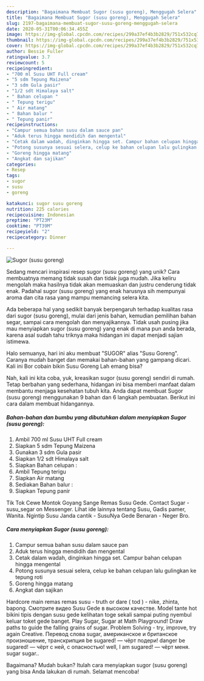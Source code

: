 ```yaml
---
description: "Bagaimana Membuat Sugor (susu goreng), Menggugah Selera"
title: "Bagaimana Membuat Sugor (susu goreng), Menggugah Selera"
slug: 2197-bagaimana-membuat-sugor-susu-goreng-menggugah-selera
date: 2020-05-31T00:06:34.455Z
image: https://img-global.cpcdn.com/recipes/299a37ef4b3b2829/751x532cq70/sugor-susu-goreng-foto-resep-utama.jpg
thumbnail: https://img-global.cpcdn.com/recipes/299a37ef4b3b2829/751x532cq70/sugor-susu-goreng-foto-resep-utama.jpg
cover: https://img-global.cpcdn.com/recipes/299a37ef4b3b2829/751x532cq70/sugor-susu-goreng-foto-resep-utama.jpg
author: Bessie Fuller
ratingvalue: 3.7
reviewcount: 5
recipeingredient:
- "700 ml Susu UHT Full cream"
- "5 sdm Tepung Maizena"
- "3 sdm Gula pasir"
- "1/2 sdt Himalaya salt"
- " Bahan celupan "
- " Tepung terigu"
- " Air matang"
- " Bahan balur "
- " Tepung panir"
recipeinstructions:
- "Campur semua bahan susu dalam sauce pan"
- "Aduk terus hingga mendidih dan mengental"
- "Cetak dalam wadah, dinginkan hingga set. Campur bahan celupan hingga mengental"
- "Potong susunya sesuai selera, celup ke bahan celupan lalu gulingkan ke tepung roti"
- "Goreng hingga matang"
- "Angkat dan sajikan"
categories:
- Resep
tags:
- sugor
- susu
- goreng

katakunci: sugor susu goreng 
nutrition: 225 calories
recipecuisine: Indonesian
preptime: "PT23M"
cooktime: "PT39M"
recipeyield: "2"
recipecategory: Dinner

---
```



![Sugor (susu goreng)](https://img-global.cpcdn.com/recipes/299a37ef4b3b2829/751x532cq70/sugor-susu-goreng-foto-resep-utama.jpg)

Sedang mencari inspirasi resep sugor (susu goreng) yang unik? Cara membuatnya memang tidak susah dan tidak juga mudah. Jika keliru mengolah maka hasilnya tidak akan memuaskan dan justru cenderung tidak enak. Padahal sugor (susu goreng) yang enak harusnya sih mempunyai aroma dan cita rasa yang mampu memancing selera kita.

Ada beberapa hal yang sedikit banyak berpengaruh terhadap kualitas rasa dari sugor (susu goreng), mulai dari jenis bahan, kemudian pemilihan bahan segar, sampai cara mengolah dan menyajikannya. Tidak usah pusing jika mau menyiapkan sugor (susu goreng) yang enak di mana pun anda berada, karena asal sudah tahu triknya maka hidangan ini dapat menjadi sajian istimewa.

Halo semuanya, hari ini aku membuat &#34;SUGOR&#34; alias &#34;Susu Goreng&#34;. Caranya mudah banget dan memakai bahan-bahan yang gampang dicari. Kali ini Bor cobain bikin Susu Goreng Lah emang bisa?


Nah, kali ini kita coba, yuk, kreasikan sugor (susu goreng) sendiri di rumah. Tetap berbahan yang sederhana, hidangan ini bisa memberi manfaat dalam membantu menjaga kesehatan tubuh kita. Anda dapat membuat Sugor (susu goreng) menggunakan 9 bahan dan 6 langkah pembuatan. Berikut ini cara dalam membuat hidangannya.

<!--inarticleads1-->

##### Bahan-bahan dan bumbu yang dibutuhkan dalam menyiapkan Sugor (susu goreng):

1. Ambil 700 ml Susu UHT Full cream
1. Siapkan 5 sdm Tepung Maizena
1. Gunakan 3 sdm Gula pasir
1. Siapkan 1/2 sdt Himalaya salt
1. Siapkan  Bahan celupan :
1. Ambil  Tepung terigu
1. Siapkan  Air matang
1. Sediakan  Bahan balur :
1. Siapkan  Tepung panir


Tik Tok Cewe Montok Goyang Sange Remas Susu Gede. Contact Sugar - susu_segar on Messenger. Lihat ide lainnya tentang Susu, Gadis pamer, Wanita. Ngintip Susu Janda cantik - SusuNya Gede Benaran - Neger Bro. 

<!--inarticleads2-->

##### Cara menyiapkan Sugor (susu goreng):

1. Campur semua bahan susu dalam sauce pan
1. Aduk terus hingga mendidih dan mengental
1. Cetak dalam wadah, dinginkan hingga set. Campur bahan celupan hingga mengental
1. Potong susunya sesuai selera, celup ke bahan celupan lalu gulingkan ke tepung roti
1. Goreng hingga matang
1. Angkat dan sajikan


Hardcore main remas remas susu - truth or dare ( tod ) - nike, zhinta, bapong. Смотрите видео Susu Gede в высоком качестве. Model tante hot bikini tipis dengan susu gede kelihatan toge sekali sampai puting nyembul keluar toket gede banget. Play Sugar, Sugar at Math Playground! Draw paths to guide the falling grains of sugar. Problem Solving - try, improve, try again Creative. Перевод слова sugar, американское и британское произношение, транскрипция be sugared! — чёрт подери! danger be sugared! — чёрт с ней, с опасностью! well, I am sugared! — чёрт меня. sugar sugar.. 

Bagaimana? Mudah bukan? Itulah cara menyiapkan sugor (susu goreng) yang bisa Anda lakukan di rumah. Selamat mencoba!

